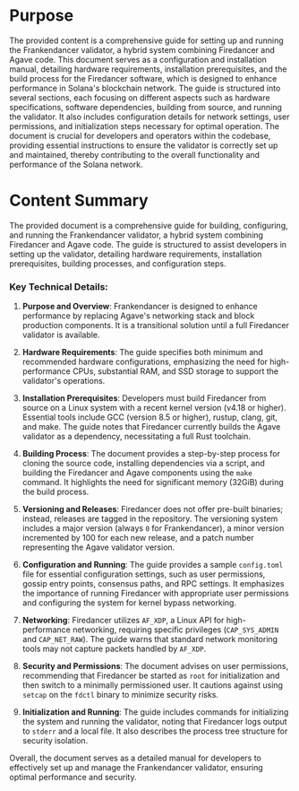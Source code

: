 # Purpose
The provided content is a comprehensive guide for setting up and running the Frankendancer validator, a hybrid system combining Firedancer and Agave code. This document serves as a configuration and installation manual, detailing hardware requirements, installation prerequisites, and the build process for the Firedancer software, which is designed to enhance performance in Solana's blockchain network. The guide is structured into several sections, each focusing on different aspects such as hardware specifications, software dependencies, building from source, and running the validator. It also includes configuration details for network settings, user permissions, and initialization steps necessary for optimal operation. The document is crucial for developers and operators within the codebase, providing essential instructions to ensure the validator is correctly set up and maintained, thereby contributing to the overall functionality and performance of the Solana network.
# Content Summary
The provided document is a comprehensive guide for building, configuring, and running the Frankendancer validator, a hybrid system combining Firedancer and Agave code. The guide is structured to assist developers in setting up the validator, detailing hardware requirements, installation prerequisites, building processes, and configuration steps.

### Key Technical Details:

1. **Purpose and Overview**: Frankendancer is designed to enhance performance by replacing Agave's networking stack and block production components. It is a transitional solution until a full Firedancer validator is available.

2. **Hardware Requirements**: The guide specifies both minimum and recommended hardware configurations, emphasizing the need for high-performance CPUs, substantial RAM, and SSD storage to support the validator's operations.

3. **Installation Prerequisites**: Developers must build Firedancer from source on a Linux system with a recent kernel version (v4.18 or higher). Essential tools include GCC (version 8.5 or higher), rustup, clang, git, and make. The guide notes that Firedancer currently builds the Agave validator as a dependency, necessitating a full Rust toolchain.

4. **Building Process**: The document provides a step-by-step process for cloning the source code, installing dependencies via a script, and building the Firedancer and Agave components using the `make` command. It highlights the need for significant memory (32GiB) during the build process.

5. **Versioning and Releases**: Firedancer does not offer pre-built binaries; instead, releases are tagged in the repository. The versioning system includes a major version (always `0` for Frankendancer), a minor version incremented by 100 for each new release, and a patch number representing the Agave validator version.

6. **Configuration and Running**: The guide provides a sample `config.toml` file for essential configuration settings, such as user permissions, gossip entry points, consensus paths, and RPC settings. It emphasizes the importance of running Firedancer with appropriate user permissions and configuring the system for kernel bypass networking.

7. **Networking**: Firedancer utilizes `AF_XDP`, a Linux API for high-performance networking, requiring specific privileges (`CAP_SYS_ADMIN` and `CAP_NET_RAW`). The guide warns that standard network monitoring tools may not capture packets handled by `AF_XDP`.

8. **Security and Permissions**: The document advises on user permissions, recommending that Firedancer be started as `root` for initialization and then switch to a minimally permissioned user. It cautions against using `setcap` on the `fdctl` binary to minimize security risks.

9. **Initialization and Running**: The guide includes commands for initializing the system and running the validator, noting that Firedancer logs output to `stderr` and a local file. It also describes the process tree structure for security isolation.

Overall, the document serves as a detailed manual for developers to effectively set up and manage the Frankendancer validator, ensuring optimal performance and security.
